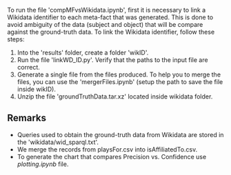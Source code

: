 To run the file 'compMFvsWikidata.ipynb', first it is necessary to link a Wikidata identifier to each meta-fact that was generated. This is done to avoid ambiguity of the data (subject and object) that will be compare against the ground-truth data.
To link the Wikidata identifier, follow these steps:

1. Into the 'results' folder, create a folder 'wikID'.
2. Run the file 'linkWD_ID.py'. Verify that the paths to the input file are correct.
3. Generate a single file from the files produced. To help you to merge the files, you can use the 'mergerFiles.ipynb' (setup the path to save the file inside wikID).
4. Unzip the file 'groundTruthData.tar.xz' located inside  wikidata folder.

## Remarks
* Queries used to obtain the ground-truth data from Wikidata are stored in the 'wikidata/wid_sparql.txt'.
* We merge the records from playsFor.csv into isAffiliatedTo.csv.
* To generate the chart that compares Precision vs. Confidence use *plotting.ipynb* file.
